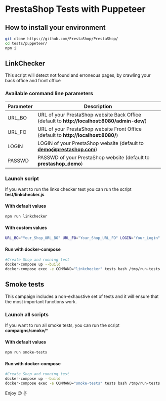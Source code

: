 # PrestaShop Tests with Puppeteer

## How to install your environment

```bash
git clone https://github.com/PrestaShop/PrestaShop/
cd tests/puppeteer/
npm i
```

## LinkChecker
This script will detect not found and erroneous pages, by crawling your back office and front office

### Available command line parameters

| Parameter           | Description      |
|---------------------|----------------- |
| URL_BO              | URL of your PrestaShop website Back Office (default to **http://localhost:8080/admin-dev/**) |
| URL_FO              | URL of your PrestaShop website Front Office (default to **http://localhost:8080/**) |
| LOGIN               | LOGIN of your PrestaShop website (default to **demo@prestashop.com**) |
| PASSWD              | PASSWD of your PrestaShop website (default to **prestashop_demo**) |

### Launch script
If you want to run the links checker test you can run the script **test/linkchecker.js**

#### With default values

```bash
npm run linkchecker
```

#### With custom values

```bash
URL_BO="Your_Shop_URL_BO" URL_FO="Your_Shop_URL_FO" LOGIN="Your_Login" PASSWD="Your_Password" npm run linkchecker
```

#### Run with docker-compose

```bash
#Create Shop and running test
docker-compose up --build
docker-compose exec -e COMMAND="linkchecker" tests bash /tmp/run-tests.sh
```

## Smoke tests 
This campaign includes a non-exhaustive set of tests and it will ensure that the most important functions work.

### Launch all scripts
If you want to run all smoke tests, you can run the script **campaigns/smoke/***

#### With default values

```bash
npm run smoke-tests
```

#### Run with docker-compose

```bash
#Create Shop and running test
docker-compose up --build
docker-compose exec -e COMMAND="smoke-tests" tests bash /tmp/run-tests.sh
```

Enjoy :wink: :v:
